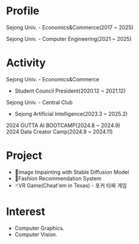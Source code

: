 # Profile
Sejong Univ. - Economics&Commerce(2017 ~ 2025)<br>

Sejong Univ. - Computer Engineering(2021 ~ 2025)<br>
# Activity
Sejong Univ. - Economics&Commerce
- Student Council President(2020.12 ~ 2021.12)<br>

Sejong Univ. - Central Club
- Sejong Artificial Intelligence(2023.3 ~ 2025.2)<br>

2024 OUTTA AI BOOTCAMP(2024.8 ~ 2024.9)<br>
2024 Data Creator Camp(2024.9 ~ 2024.11)<br>

# Project
- 🌠Image Impainting with Stable Diffusion Model<br>
- 🥋Fashion Recommendation System<br>
- 🃏VR Game(Cheat'em in Texas) - 포커 타짜 게임<br>

# Interest
- Computer Graphics.
- Computer Vision.

<!--
**HammerStrength/HammerStrength** is a ✨ _special_ ✨ repository because its `README.md` (this file) appears on your GitHub profile.

Here are some ideas to get you started:

- 🔭 I’m currently working on ...
- 🌱 I’m currently learning ...
- 👯 I’m looking to collaborate on ...
- 🤔 I’m looking for help with ...
- 💬 Ask me about ...
- 📫 How to reach me: ...
- 😄 Pronouns: ...
- ⚡ Fun fact: ...
-->
